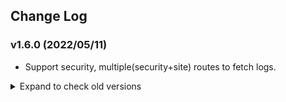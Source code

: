 ## Change Log

### v1.6.0 (2022/05/11)

-   Support security, multiple(security+site) routes to fetch logs.
<details>
  <summary markdown="span"> Expand to check old versions </summary>

### v1.5.1 (2021/01/08)

-   Support for environment variables for use in profiles.

### v1.5.0 (2021/01/06)

-   Improved stability, re-authentication is more reliable now.

### v1.4.0 (2020/09/18)

-   Support for FluentD as a log collector
-   Headless mode - tail logs based on config file
-   Added Business Manager as an authentication method
-   Standardized console.log color outputs & debug logging

### v1.3.2 (2020/08/27)

-   Update dependencies
-   Fix parsing of numeric arguments (when using something like 001 as an environment name)

### v1.3.0 (2020/07/27)

-   Improved retry in case of expired auth.

### v1.2.0 (2020/04/26)

-   Update dependencies, migrated to typescript.

### v1.1.3 (2019/11/29)

-   Handling of PIG instances behind cloudflare, even if we are not getting content-length headers here.

### v1.1.2 (2019/08/22)

-   Better sorting of same-second log entries.

### v1.1.1 (2019/08/15)

-   Brighter, more readable log colors.

### v1.1.0 (2019/08/04)

-   Remove dependency on sfcc-ci for authentication. No more salesforce private deps, feeling a bit more free and snappy now.
-   Automatically refresh access token for your long tailing sessions
-   Better handling of hanging connections, now they will timeout sooner so we can retry without loosing too much time.

### v1.0.0 (2019/07/20)

-   First public release
